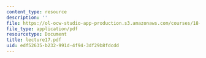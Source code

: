 ```yaml
---
content_type: resource
description: ''
file: https://ol-ocw-studio-app-production.s3.amazonaws.com/courses/18-366-random-walks-and-diffusion-fall-2006/edf52635b232991d4f943df29b8fdcdd_lecture17.pdf
file_type: application/pdf
resourcetype: Document
title: lecture17.pdf
uid: edf52635-b232-991d-4f94-3df29b8fdcdd
---
```

